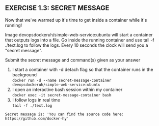 ## EXERCISE 1.3: SECRET MESSAGE
Now that we've warmed up it's time to get inside a container while it's running!

Image devopsdockeruh/simple-web-service:ubuntu will start a container that outputs logs into a file. Go inside the running container and use tail -f ./text.log to follow the logs. Every 10 seconds the clock will send you a "secret message".

Submit the secret message and command(s) given as your answer <br>
1. I start a container with -d detach flag so that the container runs in the background<br>
`docker run -d --name secret-message-container devopsdockeruh/simple-web-service:ubuntu` <br>
2. I open an interactive bash session within my container <br>
`docker exec -it secret-message-container bash`<br>
3. I follow logs in real time <br>
`tail -f ./text.log` <br>

`Secret message is: 'You can find the source code here: https://github.com/docker-hy'`